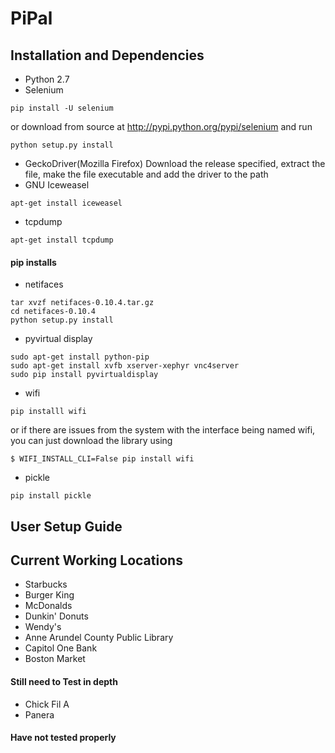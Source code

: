 # PiPal
## Installation and Dependencies
- Python 2.7
- Selenium
```
pip install -U selenium
```
or download from source at http://pypi.python.org/pypi/selenium and run
```
python setup.py install
```
- GeckoDriver(Mozilla Firefox)
Download the release specified, extract the file, make the file executable and add the driver to the path
- GNU Iceweasel
```
apt-get install iceweasel
```
- tcpdump
```
apt-get install tcpdump
```

#### pip installs
- netifaces
```
tar xvzf netifaces-0.10.4.tar.gz
cd netifaces-0.10.4
python setup.py install
```
- pyvirtual display
```linux
sudo apt-get install python-pip
sudo apt-get install xvfb xserver-xephyr vnc4server
sudo pip install pyvirtualdisplay
```
- wifi
```linux
pip installl wifi
```
or if there are issues from the system with the interface being named wifi, you can just download the library using
```linux
$ WIFI_INSTALL_CLI=False pip install wifi
```
- pickle
```linux
pip install pickle
```
## User Setup Guide

## Current Working Locations
- Starbucks
- Burger King
- McDonalds
- Dunkin' Donuts
- Wendy's
- Anne Arundel County Public Library
- Capitol One Bank
- Boston Market

#### Still need to Test in depth
- Chick Fil A
- Panera

#### Have not tested properly 
